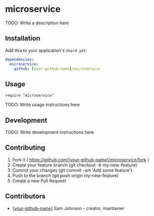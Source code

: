 # microservice

TODO: Write a description here

## Installation

Add this to your application's `shard.yml`:

```yaml
dependencies:
  microservice:
    github: [your-github-name]/microservice
```

## Usage

```crystal
require "microservice"
```

TODO: Write usage instructions here

## Development

TODO: Write development instructions here

## Contributing

1. Fork it ( https://github.com/[your-github-name]/microservice/fork )
2. Create your feature branch (git checkout -b my-new-feature)
3. Commit your changes (git commit -am 'Add some feature')
4. Push to the branch (git push origin my-new-feature)
5. Create a new Pull Request

## Contributors

- [[your-github-name]](https://github.com/[your-github-name]) Sam Johnson - creator, maintainer
